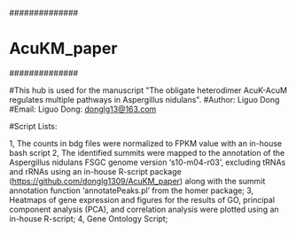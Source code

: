 ##############
# AcuKM_paper
##############

#This hub is used for the manuscript "The obligate heterodimer AcuK-AcuM regulates multiple pathways in Aspergillus nidulans".
#Author: Liguo Dong
#Email: Liguo Dong: donglg13@163.com

#Script Lists:

1, The counts in bdg files were normalized to FPKM value with an in-house bash script 
2, The identified summits were mapped to the annotation of the Aspergillus nidulans FSGC genome version ‘s10-m04-r03’, excluding tRNAs and rRNAs using an in-house R-script package (https://github.com/donglg1309/AcuKM_paper) along with the summit annotation function ‘annotatePeaks.pl’ from the homer package;
3, Heatmaps of gene expression and figures for the results of GO, principal component analysis (PCA), and correlation analysis were plotted using an in-house R-script;
4, Gene Ontology Script;





